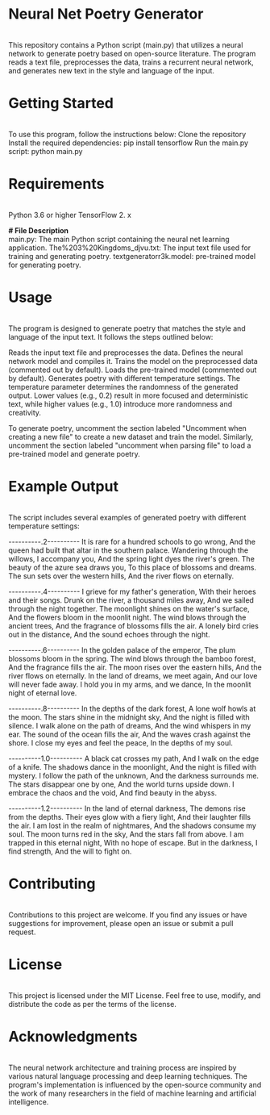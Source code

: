 # Neural Net Poetry Generator
<br>
This repository contains a Python script (main.py) that utilizes a neural network to generate poetry based on open-source literature. The program reads a text file, preprocesses the data, trains a recurrent neural network, and generates new text in the style and language of the input.

# Getting Started
<br>
To use this program, follow the instructions below:
Clone the repository
Install the required dependencies: pip install tensorflow
Run the main.py script: python main.py

# Requirements
<br>
Python 3.6 or higher
TensorFlow 2. x

**# File Description**
<br>
main.py: The main Python script containing the neural net learning application.
The%203%20Kingdoms_djvu.txt: The input text file used for training and generating poetry.
textgeneratorr3k.model: pre-trained model for generating poetry.

# Usage
<br>
The program is designed to generate poetry that matches the style and language of the input text. It follows the steps outlined below:

Reads the input text file and preprocesses the data.
Defines the neural network model and compiles it.
Trains the model on the preprocessed data (commented out by default).
Loads the pre-trained model (commented out by default).
Generates poetry with different temperature settings.
The temperature parameter determines the randomness of the generated output. Lower values (e.g., 0.2) result in more focused and deterministic text, while higher values (e.g., 1.0) introduce more randomness and creativity.

To generate poetry, uncomment the section labeled "Uncomment when creating a new file" to create a new dataset and train the model. Similarly, uncomment the section labeled "uncomment when parsing file" to load a pre-trained model and generate poetry.

# Example Output
<br>
The script includes several examples of generated poetry with different temperature settings:


----------.2----------
It is rare for a hundred schools to go wrong,
And the queen had built that altar in the southern palace.
Wandering through the willows, I accompany you,
And the spring light dyes the river's green.
The beauty of the azure sea draws you,
To this place of blossoms and dreams.
The sun sets over the western hills,
And the river flows on eternally.

----------.4----------
I grieve for my father's generation,
With their heroes and their songs.
Drunk on the river, a thousand miles away,
And we sailed through the night together.
The moonlight shines on the water's surface,
And the flowers bloom in the moonlit night.
The wind blows through the ancient trees,
And the fragrance of blossoms fills the air.
A lonely bird cries out in the distance,
And the sound echoes through the night.

----------.6----------
In the golden palace of the emperor,
The plum blossoms bloom in the spring.
The wind blows through the bamboo forest,
And the fragrance fills the air.
The moon rises over the eastern hills,
And the river flows on eternally.
In the land of dreams, we meet again,
And our love will never fade away.
I hold you in my arms, and we dance,
In the moonlit night of eternal love.

----------.8----------
In the depths of the dark forest,
A lone wolf howls at the moon.
The stars shine in the midnight sky,
And the night is filled with silence.
I walk alone on the path of dreams,
And the wind whispers in my ear.
The sound of the ocean fills the air,
And the waves crash against the shore.
I close my eyes and feel the peace,
In the depths of my soul.

----------1.0----------
A black cat crosses my path,
And I walk on the edge of a knife.
The shadows dance in the moonlight,
And the night is filled with mystery.
I follow the path of the unknown,
And the darkness surrounds me.
The stars disappear one by one,
And the world turns upside down.
I embrace the chaos and the void,
And find beauty in the abyss.

----------1.2----------
In the land of eternal darkness,
The demons rise from the depths.
Their eyes glow with a fiery light,
And their laughter fills the air.
I am lost in the realm of nightmares,
And the shadows consume my soul.
The moon turns red in the sky,
And the stars fall from above.
I am trapped in this eternal night,
With no hope of escape.
But in the darkness, I find strength,
And the will to fight on.

# Contributing
<br>
Contributions to this project are welcome. If you find any issues or have suggestions for improvement, please open an issue or submit a pull request.

# License
<br>
This project is licensed under the MIT License. Feel free to use, modify, and distribute the code as per the terms of the license.

# Acknowledgments
<br>
The neural network architecture and training process are inspired by various natural language processing and deep learning techniques. The program's implementation is influenced by the open-source community and the work of many researchers in the field of machine learning and artificial intelligence.